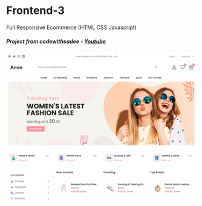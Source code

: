 # Frontend-3
 Full Responsive Ecommerce (HTML CSS Javascript)
 ##### Project from codewithsadee - [Youtube](https://www.youtube.com/watch?v=3l8Lob4ysI0&t=6868s)

![HTML/CSS/Javascript Ecommerce Site](https://github.com/NakkaGS/Frontend-3/blob/main/assets/images/ecommerce-frontend.png)
